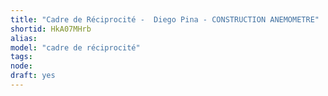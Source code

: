 ```yaml
---
title: "Cadre de Réciprocité -  Diego Pina - CONSTRUCTION ANEMOMETRE"
shortid: HkA07MHrb
alias:
model: "cadre de réciprocité"
tags:
node:
draft: yes
---
```

